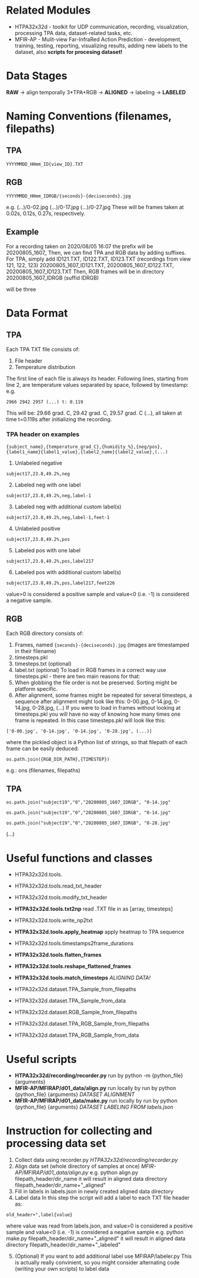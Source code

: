 # Related Modules
* HTPA32x32d - toolkit for UDP communication, recording, visualization, processing TPA data, dataset-related tasks, etc.
* MFIR-AP - Mulit-view Far-InfraRed Action Prediction - development, training, testing, reporting, visualizing results, adding new labels to the dataset, also **scripts for procesing dataset!**

# Data Stages
**RAW** -> align temporally 3*TPA+RGB -> **ALIGNED** -> labeling -> **LABELED**

# Naming Conventions (filenames, filepaths)
## TPA

``YYYYMMDD_HHmm_ID{view_ID}.TXT``


## RGB

``YYYYMMDD_HHmm_IDRGB/{seconds}-{deciseconds}.jpg``

e.g. 
(...)/0-02.jpg
(...)/0-17.jpg
(...)/0-27.jpg
These will be frames taken at 0.02s, 0.12s, 0.27s, respectively. 

## Example
For a recording taken on
2020/08/05 16:07
the prefix will be 20200805_1607_
Then, we can find TPA and RGB data by adding suffixes.
For TPA, simply add ID121.TXT, ID122.TXT, ID123.TXT (recordings from view 121, 122, 123)
20200805_1607_ID121.TXT, 20200805_1607_ID122.TXT, 20200805_1607_ID123.TXT
Then, RGB frames will be in directory 20200805_1607_IDRGB (suffid IDRGB)

will be three 

# Data Format
## TPA 
Each TPA TXT file consists of:
1) File header
2) Temperature distribution

The first line of each file is always its header. Following lines, starting from line 2, are temperature values separated by space, followed by timestamp: e.g.

``2966 2942 2957 (...) t: 0.119``

This will be:
29.66 grad. C, 29.42 grad. C, 29.57 grad. C (...), all taken at time t=0.119s after initializing the recording.

### TPA header on examples
```{subject_name},{temperature_grad_C},{humidity_%},{neg/pos},{label1_name}{label1_value},{label2_name}{label2_value},(...)```

1. Unlabeled negative
 
```subject17,23.8,49.2%,neg```

2. Labeled neg with one label
 
```subject17,23.8,49.2%,neg,label-1```

3. Labeled neg with additional custom label(s)
 
```subject17,23.8,49.2%,neg,label-1,feet-1```

4. Unlabeled positive
 
```subject17,23.8,49.2%,pos```

5. Labeled pos with one label
 
```subject17,23.8,49.2%,pos,label217```

6. Labeled pos with additional custom label(s)
 
```subject17,23.8,49.2%,pos,label217,feet226```

value>0 is considered a positive sample and value<0 (i.e. -1) is considered a negative sample.

## RGB
Each RGB directory consists of:
1) Frames, named ``{seconds}-{deciseconds}.jpg`` (images are timestamped in their filename)
2) timesteps.pkl 
3) timesteps.txt (optional)
4) label.txt (optional)
To load in RGB frames in a correct way use timesteps.pkl - there are two main reasons for that:
1) When globbing the file order is not be preserved. Sorting might be platform specific.
2) After alignment, some frames might be repeated for several timesteps, a sequence after alignment might look like this:
0-00.jpg, 0-14.jpg, 0-14.jpg, 0-28.jpg, (...)
If you were to load in frames without looking at timesteps.pkl you will have no way of knowing how many times one frame is repeated.
In this case timesteps.pkl will look like this:

``['0-00.jpg', '0-14.jpg', '0-14.jpg', '0-28.jpg', (...)]``

where the pickled object is a Python list of strings, so that filepath of each frame can be easily deduced:

``os.path.join({RGB_DIR_PATH},{TIMESTEP})``

e.g.:
ons (filenames, filepaths)
## TPA
``os.path.join("subject19","0","20200805_1607_IDRGB", "0-14.jpg"``

``os.path.join("subject19","0","20200805_1607_IDRGB", "0-14.jpg"``

``os.path.join("subject19","0","20200805_1607_IDRGB", "0-28.jpg"``

(...)

# Useful functions and classes
* HTPA32x32d.tools.
* HTPA32x32d.tools.read_txt_header
* HTPA32x32d.tools.modify_txt_header
* **HTPA32x32d.tools.txt2np** read .TXT file in as [array, timesteps]
* HTPA32x32d.tools.write_np2txt
* **HTPA32x32d.tools.apply_heatmap** apply heatmap to TPA sequence 
* HTPA32x32d.tools.timestamps2frame_durations
* **HTPA32x32d.tools.flatten_frames** 
* **HTPA32x32d.tools.reshape_flattened_frames**
* **HTPA32x32d.tools.match_timesteps** *ALIGNING DATA!*

* HTPA32x32d.dataset.TPA_Sample_from_filepaths
* HTPA32x32d.dataset.TPA_Sample_from_data
* HTPA32x32d.dataset.RGB_Sample_from_filepaths
* HTPA32x32d.dataset.TPA_RGB_Sample_from_filepaths
* HTPA32x32d.dataset.TPA_RGB_Sample_from_data

# Useful scripts
* **HTPA32x32d/recording/recorder.py** run by python -m {python_file} {arguments}
* **MFIR-AP/MFIRAP/d01_data/align.py** run locally by run by python {python_file} {arguments} *DATASET ALIGNMENT*
* **MFIR-AP/MFIRAP/d01_data/make.py** run locally by run by python {python_file} {arguments} *DATASET LABELING FROM labels.json*

# Instruction for collecting and processing data set
1. Collect data using recorder.py *HTPA32x32d/recording/recorder.py*
2. Align data set (whole directory of samples at once) *MFIR-AP/MFIRAP/d01_data/align.py*
e.g. 
python align.py filepath_header/dir_name
it will result in aligned data directory
filepath_header/dir_name+"_aligned"
3. Fill in labels in labels.json in newly created aligned data directory
4. Label data
In this step the script will add a label to each TXT file header as:

```old_header+",label{value}```

where value was read from labels.json, and 
value>0 is considered a positive sample and value<0 (i.e. -1) is considered a negative sample
e.g. 
python make.py filepath_header/dir_name+"_aligned"
it will result in aligned data directory
filepath_header/dir_name+"_labeled"

5. (Optional) If you want to add additional label use MFIRAP/labeler.py This is actually really convinient, so you might consider alternating code (writing your own scripts) to label data